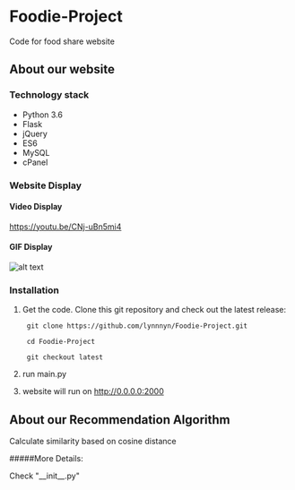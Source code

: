 # Foodie-Project
Code for food share website

## About our website
### Technology stack
* Python 3.6
* Flask
* jQuery
* ES6
* MySQL
* cPanel

### Website Display 
#### Video Display
<https://youtu.be/CNj-uBn5mi4>

#### GIF Display
![alt text](https://github.com/lynnnyn/Foodie-Project/blob/master/hSySN0cGZg.gif)


### Installation
1. Get the code. Clone this git repository and check out the latest release:

        git clone https://github.com/lynnnyn/Foodie-Project.git
        
        cd Foodie-Project
        
        git checkout latest

2. run main.py

3. website will run on http://0.0.0.0:2000

## About our Recommendation Algorithm

Calculate similarity based on cosine distance

#####More Details:

Check "__init\__.py"
